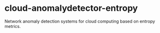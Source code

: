 cloud-anomalydetector-entropy
=============================

Network anomaly detection systems for cloud computing based on entropy metrics.
